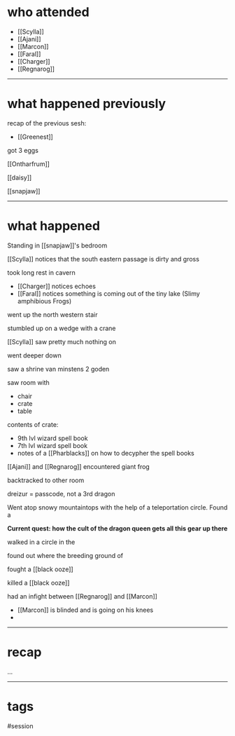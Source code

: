 # who attended

- [[Scylla]]
- [[Ajani]]
- [[Marcon]]
- [[Faral]]
- [[Charger]]
- [[Regnarog]]

---
# what happened previously

recap of the previous sesh: 
- [[Greenest]]

got 3 eggs

[[Ontharfrum]]

[[daisy]]

[[snapjaw]]

---
# what happened

Standing in [[snapjaw]]'s bedroom 

[[Scylla]] notices that the south eastern passage is dirty and gross

took long rest in cavern
- [[Charger]] notices echoes
- [[Faral]] notices something is coming out of the tiny lake (Slimy amphibious Frogs)

went up the north western stair

stumbled up on a wedge with a crane

[[Scylla]] saw pretty much nothing on 

went deeper down

saw a shrine van minstens 2 goden

saw room with 
- chair
- crate
- table

contents of crate:
- 9th lvl wizard spell book
- 7th lvl wizard spell book
- notes of a [[Pharblacks]] on how to decypher the spell books

[[Ajani]] and [[Regnarog]] encountered giant frog

backtracked to other room 

dreizur = passcode, not a 3rd dragon

Went atop snowy mountaintops with the help of a teleportation circle. Found a 

**Current quest: how the cult of the dragon queen gets all this gear up there**

walked in a circle in the 

found out where the breeding ground of 

fought a [[black ooze]]

killed a [[black ooze]]

had an infight between [[Regnarog]] and [[Marcon]]
- [[Marcon]] is blinded and is going on his knees
- 


---
# recap

...

---
# tags

#session